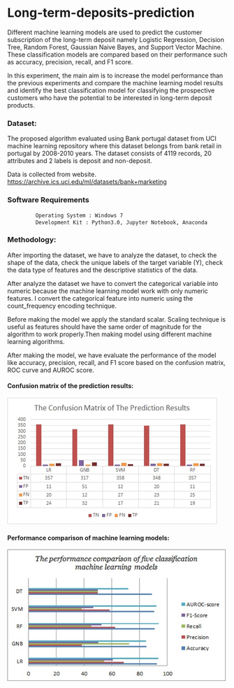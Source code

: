 # Long-term-deposits-prediction
 Different machine learning models are used to predict the customer subscription of the long-term deposit namely Logistic Regression, Decision Tree, Random Forest, Gaussian Naive Bayes, and Support Vector Machine. These classification models are compared based on their performance such as accuracy, precision, recall, and F1 score.
 
 In this experiment, the main aim is to increase the model performance than the previous experiments and compare the machine learning model results and identify the best classification model for classifying the prospective customers who have the potential to be interested in long-term deposit products.
 
### Dataset:
 
 The proposed algorithm evaluated using Bank portugal dataset from UCI machine learning repository where this dataset belongs from bank retail in portugal by 2008-2010 years.
 The dataset consists of 4119 records, 20 attributes and 2 labels is deposit and non-deposit.
   
 Data is collected from website.
https://archive.ics.uci.edu/ml/datasets/bank+marketing

### Software Requirements          
             Operating System : Windows 7
             Development Kit : Python3.0, Jupyter Notebook, Anaconda

### Methodology:
 After importing the dataset, we have to analyze the dataset, to check the shape of the data, check the unique labels of the target variable (Y), check the data type of features and the descriptive statistics of the data.  
 
 After analyze the dataset we have to convert the categorical variable into numeric because the machine learning model work with only numeric features. I convert the categorical feature into numeric using the count_frequency encoding technique. 
 
 Before making the model we apply the standard scalar. Scaling technique  is useful as features should have the same order of magnitude for the algorithm to work properly.Then making model using different machine learning algorithms.

 After making the model, we have evaluate the performance of the model like accuracy, precision, recall, and F1 score based on the confusion matrix, ROC curve and AUROC score. 


#### Confusion matrix of the prediction results:

![alt text here](predictionAnalysis/image1.jpg )

#### Performance comparison of machine learning models:
  <img width="500"  src="predictionAnalysis/image2.jpg">



             
             

